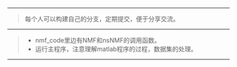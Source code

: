 
_ _ _

> 每个人可以构建自己的分支，定期提交，便于分享交流。

_ _ _

> - nmf_code里边有NMF和nsNMF的调用函数。
> - 运行主程序，注意理解matlab程序的过程，数据集的处理。
_ _ _
